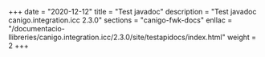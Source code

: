 +++
date        = "2020-12-12"
title       = "Test javadoc"
description = "Test javadoc canigo.integration.icc 2.3.0"
sections    = "canigo-fwk-docs"
enllac		= "/documentacio-llibreries/canigo.integration.icc/2.3.0/site/testapidocs/index.html"
weight		= 2
+++
